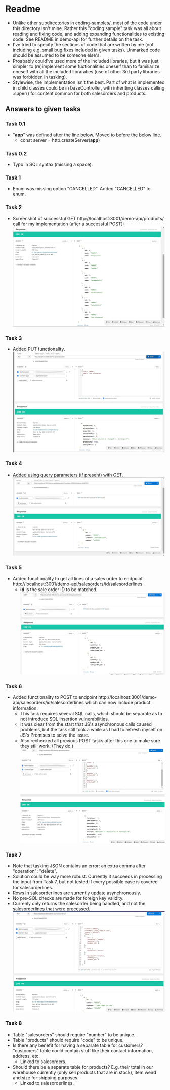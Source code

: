# Readme
* Unlike other subdirectories in coding-samples/, most of the code under this directory isn't mine. Rather this "coding sample" task was all about reading and fixing code, and adding expanding functionalities to existing code. See README in demo-api for further details on the task.
* I've tried to specify the sections of code that are written by me (not including e.g. small bug fixes included in given tasks). Unmarked code should be assumed to be someone else's.
* Proabably could've used more of the included libraries, but it was just simpler to (re)implement some fuctionalities oneself than to familiarize oneself with all the included libraraties (use of other 3rd party libraries was forbidden in tasking).
* Stylewise, the implementation isn't the best. Part of what is implemented in child classes could be in baseController, with inheriting classes calling .super() for content common for both salesorders and products.


## Answers to given tasks

### Task 0.1
* "**app**" was defined after the line below. Moved to before the below line.
    * const server = http.createServer(**app**)

### Task 0.2
* Typo in SQL syntax (missing a space).

### Task 1
* Enum was missing option "CANCELLED". Added "CANCELLED" to enum.

### Task 2
* Screenshot of successful GET http://localhost:3001/demo-api/products/ call for my implementation (after a successful POST):
![Task 2 successful call](task2.jpg)


### Task 3
* Added PUT functionality.
![Task 3 successful call](task3.jpg)

### Task 4
* Added using query parameters (if present) with GET.
![Task 4 successful call](task4.jpg)

### Task 5
* Added functionality to get all lines of a sales order to endpoint http://localhost:3001/demo-api/salesorders/id/salesorderlines
    * **id** is the sale order ID to be matched.
![Task 5 successful call](task5.jpg)

### Task 6
* Added functionality to POST to endpoint http://localhost:3001/demo-api/salesorders/id/salesorderlines which can now include product information.
    * This task requires several SQL calls, which should be separate as to not introduce SQL insertion vulnerabilities. 
    * It was clear from the start that JS's asynchronous calls caused problems, but the task still took a while as I had to refresh myself on JS's Promises to solve the issue.
    * Also rechecked all previous POST tasks after this one to make sure they still work. (They do.)
![Task 6 successful call](task6.jpg)

### Task 7
* Note that tasking JSON contains an error: an extra comma after "operation": "delete".
* Solution could be way more robust. Currently it succeeds in processing the input from Task 7, but not tested if every possible case is covered for salesorderlines.
* Rows in salesorderlines are surrently update asynchronously.
* No pre-SQL checks are made for foreign key validity.
* Currenly only returns the salesorder being handled, and not the salesorderlines that were processed.
![Task 7 successful call](task7.jpg)

### Task 8
* Table "salesorders" should require "number" to be unique.
* Table "products" should require "code" to be unique.
* Is there any benefit for having a separate table for customers? "customers" table could contain stuff like their contact information, address, etc.
    * Linked to salesorders.
* Should there be a separate table for products? E.g. their total in our warehouse currently (only sell products that are in stock), item weird and size for shipping purposes.
    * Linked to salesorderlines.
